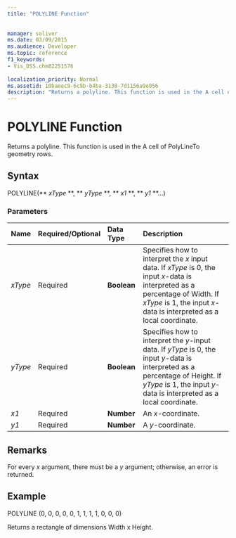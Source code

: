 ```yaml
---
title: "POLYLINE Function"
 
 
manager: soliver
ms.date: 03/09/2015
ms.audience: Developer
ms.topic: reference
f1_keywords:
- Vis_DSS.chm82251576
 
localization_priority: Normal
ms.assetid: 10baeec9-6c9b-b4ba-3138-7d1156a9e056
description: "Returns a polyline. This function is used in the A cell of PolyLineTo geometry rows."
---
```


# POLYLINE Function

Returns a polyline. This function is used in the A cell of PolyLineTo geometry rows. 
  
## Syntax

POLYLINE(** *xType* **, ** *yType* **, ** *x1* **, ** *y1* **...) 
  
### Parameters

|**Name**|**Required/Optional**|**Data Type**|**Description**|
|:-----|:-----|:-----|:-----|
| _xType_ <br/> |Required  <br/> |**Boolean** <br/> |Specifies how to interpret the  _x_ input data. If  _xType_ is 0, the input  _x_-data is interpreted as a percentage of Width. If  _xType_ is 1, the input  _x_-data is interpreted as a local coordinate.  <br/> |
| _yType_ <br/> |Required  <br/> |**Boolean** <br/> |Specifies how to interpret the  _y_-input data. If  _yType_ is 0, the input  _y_-data is interpreted as a percentage of Height. If  _yType_ is 1, the input  _y_-data is interpreted as a local coordinate.  <br/> |
| _x1_ <br/> |Required  <br/> |**Number** <br/> | An  _x_-coordinate.  <br/> |
| _y1_ <br/> |Required  <br/> |**Number** <br/> |A  _y_-coordinate.  <br/> |
   
## Remarks

For every  *x*  argument, there must be a  *y*  argument; otherwise, an error is returned. 
  
## Example

POLYLINE (0, 0, 0, 0, 0, 1, 1, 1, 1, 0, 0, 0) 
  
Returns a rectangle of dimensions Width x Height. 
  

